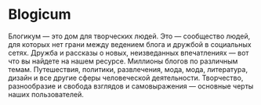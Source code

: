 # Blogicum
Блогикум — это дом для творческих людей. Это — сообщество людей, для которых нет грани между ведением блога и дружбой в социальных сетях. Дружба и рассказы о новых, неизведанных впечатлениях — вот что вы найдете на нашем ресурсе. Миллионы блогов по различным темам. Путешествия, политики, развлечения, мода, мода, литература, дизайн и все другие сферы человеческой деятельности. Творчество, разнообразие и свобода взглядов и самовыражения — основные черты наших пользователей.